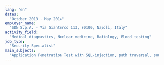 ```yaml
---
lang: "en"
dates:
  "October 2013 - May 2014"
employer_name:
  "SDN S.p.A. - Via Gianturco 113, 80100, Napoli, Italy"
activity_field:
  "Medical diagnostics, Nuclear medicine, Radiology, Blood testing"
job_type:
  "Security Specialist"
main_subjects:
  "Application Penetration Test with SQL-injection, path traversal, source code or database exposure, denial of service and authorization bypass tests; in-depth analysis with Microsoft ASP.NET decompilers."
---
```


